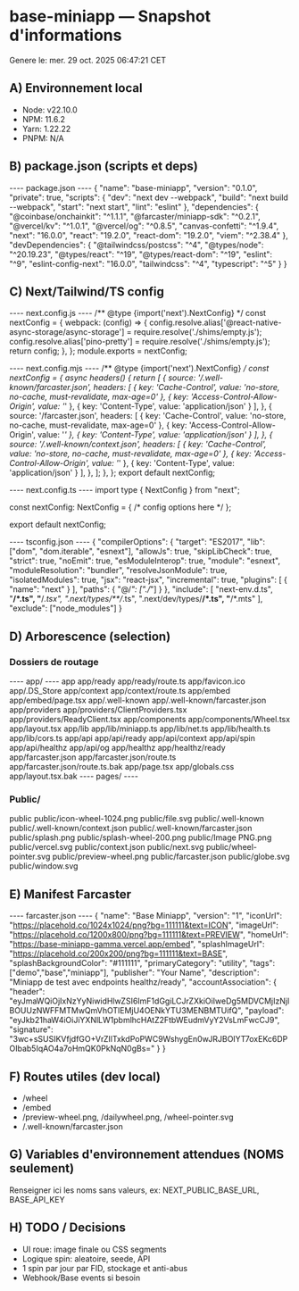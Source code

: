 # base-miniapp — Snapshot d'informations

Genere le: mer. 29 oct. 2025 06:47:21 CET

## A) Environnement local
- Node: v22.10.0
- NPM: 11.6.2
- Yarn: 1.22.22
- PNPM: N/A

## B) package.json (scripts et deps)
---- package.json ----
{
  "name": "base-miniapp",
  "version": "0.1.0",
  "private": true,
  "scripts": {
    "dev": "next dev --webpack",
    "build": "next build --webpack",
    "start": "next start",
    "lint": "eslint"
  },
  "dependencies": {
    "@coinbase/onchainkit": "^1.1.1",
    "@farcaster/miniapp-sdk": "^0.2.1",
    "@vercel/kv": "^1.0.1",
    "@vercel/og": "^0.8.5",
    "canvas-confetti": "^1.9.4",
    "next": "16.0.0",
    "react": "19.2.0",
    "react-dom": "19.2.0",
    "viem": "^2.38.4"
  },
  "devDependencies": {
    "@tailwindcss/postcss": "^4",
    "@types/node": "^20.19.23",
    "@types/react": "^19",
    "@types/react-dom": "^19",
    "eslint": "^9",
    "eslint-config-next": "16.0.0",
    "tailwindcss": "^4",
    "typescript": "^5"
  }
}

## C) Next/Tailwind/TS config

---- next.config.js ----
/** @type {import('next').NextConfig} */
const nextConfig = {
  webpack: (config) => {
    config.resolve.alias['@react-native-async-storage/async-storage'] = require.resolve('./shims/empty.js');
    config.resolve.alias['pino-pretty'] = require.resolve('./shims/empty.js');
    return config;
  },
};
module.exports = nextConfig;

---- next.config.mjs ----
/** @type {import('next').NextConfig} */
const nextConfig = {
  async headers() {
    return [
      {
        source: '/.well-known/farcaster.json',
        headers: [
          { key: 'Cache-Control', value: 'no-store, no-cache, must-revalidate, max-age=0' },
          { key: 'Access-Control-Allow-Origin', value: '*' },
          { key: 'Content-Type', value: 'application/json' }
        ],
      },
      {
        source: '/farcaster.json',
        headers: [
          { key: 'Cache-Control', value: 'no-store, no-cache, must-revalidate, max-age=0' },
          { key: 'Access-Control-Allow-Origin', value: '*' },
          { key: 'Content-Type', value: 'application/json' }
        ],
      },
      {
        source: '/.well-known/context.json',
        headers: [
          { key: 'Cache-Control', value: 'no-store, no-cache, must-revalidate, max-age=0' },
          { key: 'Access-Control-Allow-Origin', value: '*' },
          { key: 'Content-Type', value: 'application/json' }
        ],
      },
    ];
  },
};
export default nextConfig;

---- next.config.ts ----
import type { NextConfig } from "next";

const nextConfig: NextConfig = {
  /* config options here */
};

export default nextConfig;

---- tsconfig.json ----
{
  "compilerOptions": {
    "target": "ES2017",
    "lib": ["dom", "dom.iterable", "esnext"],
    "allowJs": true,
    "skipLibCheck": true,
    "strict": true,
    "noEmit": true,
    "esModuleInterop": true,
    "module": "esnext",
    "moduleResolution": "bundler",
    "resolveJsonModule": true,
    "isolatedModules": true,
    "jsx": "react-jsx",
    "incremental": true,
    "plugins": [
      {
        "name": "next"
      }
    ],
    "paths": {
      "@/*": ["./*"]
    }
  },
  "include": [
    "next-env.d.ts",
    "**/*.ts",
    "**/*.tsx",
    ".next/types/**/*.ts",
    ".next/dev/types/**/*.ts",
    "**/*.mts"
  ],
  "exclude": ["node_modules"]
}

## D) Arborescence (selection)

### Dossiers de routage
---- app/ ----
app
app/ready
app/ready/route.ts
app/favicon.ico
app/.DS_Store
app/context
app/context/route.ts
app/embed
app/embed/page.tsx
app/.well-known
app/.well-known/farcaster.json
app/providers
app/providers/ClientProviders.tsx
app/providers/ReadyClient.tsx
app/components
app/components/Wheel.tsx
app/layout.tsx
app/lib
app/lib/miniapp.ts
app/lib/net.ts
app/lib/health.ts
app/lib/cors.ts
app/api
app/api/ready
app/api/context
app/api/spin
app/api/healthz
app/api/og
app/healthz
app/healthz/ready
app/farcaster.json
app/farcaster.json/route.ts
app/farcaster.json/route.ts.bak
app/page.tsx
app/globals.css
app/layout.tsx.bak
---- pages/ ----

### Public/
public
public/icon-wheel-1024.png
public/file.svg
public/.well-known
public/.well-known/context.json
public/.well-known/farcaster.json
public/splash.png
public/splash-wheel-200.png
public/Image PNG.png
public/vercel.svg
public/context.json
public/next.svg
public/wheel-pointer.svg
public/preview-wheel.png
public/farcaster.json
public/globe.svg
public/window.svg

## E) Manifest Farcaster
---- farcaster.json ----
{
  "name": "Base Miniapp",
  "version": "1",
  "iconUrl": "https://placehold.co/1024x1024/png?bg=111111&text=ICON",
  "imageUrl": "https://placehold.co/1200x800/png?bg=111111&text=PREVIEW",
  "homeUrl": "https://base-miniapp-gamma.vercel.app/embed",
  "splashImageUrl": "https://placehold.co/200x200/png?bg=111111&text=BASE",
  "splashBackgroundColor": "#111111",
  "primaryCategory": "utility",
  "tags": ["demo","base","miniapp"],
  "publisher": "Your Name",
  "description": "Miniapp de test avec endpoints healthz/ready",
  "accountAssociation": {
    "header": "eyJmaWQiOjIxNzYyNiwidHlwZSI6ImF1dGgiLCJrZXkiOiIweDg5MDVCMjIzNjlBOUUzNWFFMTMwQmVhOTlEMjU4OENkYTU3MENBMTUifQ",
    "payload": "eyJkb21haW4iOiJiYXNlLW1pbmlhcHAtZ2FtbWEudmVyY2VsLmFwcCJ9",
    "signature": "3wc+sSUSIKVfjdfGO+VrZIlTxkdPoPWC9WshygEn0wJRJBOIYT7oxEKc6DPOIbab5IqAO4a7oHmQK0PkNqN0gBs="
  }
}

## F) Routes utiles (dev local)
- /wheel
- /embed
- /preview-wheel.png, /dailywheel.png, /wheel-pointer.svg
- /.well-known/farcaster.json

## G) Variables d'environnement attendues (NOMS seulement)
Renseigner ici les noms sans valeurs, ex: NEXT_PUBLIC_BASE_URL, BASE_API_KEY

## H) TODO / Decisions
- UI roue: image finale ou CSS segments
- Logique spin: aleatoire, seede, API
- 1 spin par jour par FID, stockage et anti-abus
- Webhook/Base events si besoin
